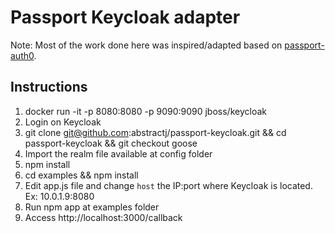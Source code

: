 # Passport Keycloak adapter

Note: Most of the work done here was inspired/adapted based on [passport-auth0](https://github.com/auth0/passport-auth0.git).

## Instructions

1. docker run -it -p 8080:8080 -p 9090:9090 jboss/keycloak
2. Login on Keycloak
3. git clone git@github.com:abstractj/passport-keycloak.git && cd passport-keycloak && git checkout goose
4. Import the realm file available at config folder
5. npm install
6. cd examples && npm install
7. Edit app.js file and change `host` the IP:port where Keycloak is located. Ex: 10.0.1.9:8080
8. Run npm app at examples folder
9. Access http://localhost:3000/callback
